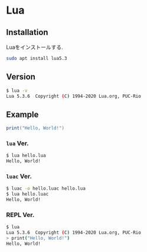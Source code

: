 # Lua

## Installation

Luaをインストールする.

```bash
sudo apt install lua5.3
```

## Version

```bash
$ lua -v
Lua 5.3.6  Copyright (C) 1994-2020 Lua.org, PUC-Rio
```

## Example

```lua
print("Hello, World!")
```

### `lua` Ver.

```bash
$ lua hello.lua
Hello, World!
```

### `luac` Ver.

```bash
$ luac -o hello.luac hello.lua
$ lua hello.luac
Hello, World!
```

### REPL Ver.

```bash
$ lua
Lua 5.3.6  Copyright (C) 1994-2020 Lua.org, PUC-Rio
> print("Hello, World!")
Hello, World!
```
